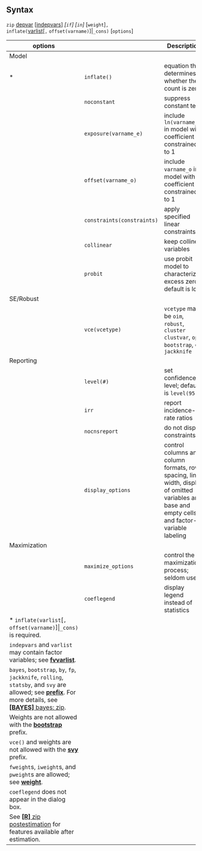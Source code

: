 ## Syntax

`zip`
[depvar](http://www.stata.com/help.cgi?depvar)
\[[indepvars](http://www.stata.com/help.cgi?indepvars)\]
_\[`if`\] \[`in`\]_ \[`weight`\]`,`  
`inflate(`[varlist](http://www.stata.com/help.cgi?varlist)\[`,`
`offset(varname)`\]\|`_cons)` \[`options`\]

| options                                                                                                                                                                                                                                                                                                                      |                                | Description                                                                                                                                      |
|------------------------------------------------------------------------------------------------------------------------------------------------------------------------------------------------------------------------------------------------------------------------------------------------------------------------------|--------------------------------|--------------------------------------------------------------------------------------------------------------------------------------------------|
| Model                                                                                                                                                                                                                                                                                                                        |                                |                                                                                                                                                  |
| \*                                                                                                                                                                                                                                                                                                                           | `inflate()`                    | equation that determines whether the count is zero                                                                                               |
|                                                                                                                                                                                                                                                                                                                              | `noconstant`                   | suppress constant term                                                                                                                           |
|                                                                                                                                                                                                                                                                                                                              | `exposure(varname_e)`          | include `ln(varname_e)` in model with coefficient constrained to 1                                                                               |
|                                                                                                                                                                                                                                                                                                                              | `offset(varname_o)`            | include `varname_o` in model with coefficient constrained to 1                                                                                   |
|                                                                                                                                                                                                                                                                                                                              | `constraints(constraints)` | apply specified linear constraints                                                                                                               |
|                                                                                                                                                                                                                                                                                                                              | `collinear`                    | keep collinear variables                                                                                                                         |
|                                                                                                                                                                                                                                                                                                                              | `probit`                       | use probit model to characterize excess zeros; default is logit                                                                                  |
| SE/Robust                                                                                                                                                                                                                                                                                                                    |                                |                                                                                                                                                  |
|                                                                                                                                                                                                                                                                                                                              | `vce(vcetype)`                 | `vcetype` may be `oim`, `robust`, `cluster clustvar`, `opg`, `bootstrap`, or `jackknife`                                                       |
| Reporting                                                                                                                                                                                                                                                                                                                    |                                |                                                                                                                                                  |
|                                                                                                                                                                                                                                                                                                                              | `level(#)`                     | set confidence level; default is `level(95)`                                                                                                     |
|                                                                                                                                                                                                                                                                                                                              | `irr`                          | report incidence-rate ratios                                                                                                                     |
|                                                                                                                                                                                                                                                                                                                              | `nocnsreport`                  | do not display constraints                                                                                                                       |
|                                                                                                                                                                                                                                                                                                                              | `display_options`              | control columns and column formats, row spacing, line width, display of omitted variables and base and empty cells, and factor-variable labeling |
| Maximization                                                                                                                                                                                                                                                                                                                 |                                |                                                                                                                                                  |
|                                                                                                                                                                                                                                                                                                                              | `maximize_options`             | control the maximization process; seldom used                                                                                                    |
|                                                                                                                                                                                                                                                                                                                              | `coeflegend`                   | display legend instead of statistics                                                                                                             |
| \* `inflate(varlist`\[`, offset(varname)`\]\|`_cons)` is required.                                                                                                                                                                                                                                                     |                                |                                                                                                                                                  |
| `indepvars` and `varlist` may contain factor variables; see [<strong>fvvarlist</strong>](http://www.stata.com/help.cgi?fvvarlist).                                                                                                                                                                |                                |                                                                                                                                                  |
| `bayes`, `bootstrap`, `by`, `fp`, `jackknife`, `rolling`, `statsby`, and `svy` are allowed; see [<strong>prefix</strong>](http://www.stata.com/help.cgi?prefix). For more details, see [<strong>[BAYES]</strong> bayes: zip](http://www.stata.com/help.cgi?bayes_zip). |                                |                                                                                                                                                  |
| Weights are not allowed with the [<strong>bootstrap</strong>](http://www.stata.com/help.cgi?bootstrap) prefix.                                                                                                                                                                                    |                                |                                                                                                                                                  |
| `vce()` and weights are not allowed with the [<strong>svy</strong>](http://www.stata.com/help.cgi?svy) prefix.                                                                                                                                                                                    |                                |                                                                                                                                                  |
| `fweight`s, `iweight`s, and `pweight`s are allowed; see [<strong>weight</strong>](http://www.stata.com/help.cgi?weight).                                                                                                                                                                          |                                |                                                                                                                                                  |
| `coeflegend` does not appear in the dialog box.                                                                                                                                                                                                                                                                              |                                |                                                                                                                                                  |
| See [<strong>[R]</strong> zip postestimation](http://www.stata.com/help.cgi?zip_postestimation) for features available after estimation.                                                                                                                                                          |                                |                                                                                                                                                  |
